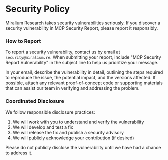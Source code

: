 # Security Policy

Miralium Research takes security vulnerabilities seriously. If you discover a
security vulnerability in MCP Security Report, please report it responsibly.

### How to Report

To report a security vulnerability, contact us by email at
`security@miralium.re`. When submitting your report, include "MCP Security
Report Vulnerability" in the subject line to help us prioritize your message.

In your email, describe the vulnerability in detail, outlining the steps
required to reproduce the issue, the potential impact, and the versions
affected. If possible, attach any relevant proof-of-concept code or supporting
materials that can assist our team in verifying and addressing the problem.

### Coordinated Disclosure

We follow responsible disclosure practices:

1. We will work with you to understand and verify the vulnerability
2. We will develop and test a fix
3. We will release the fix and publish a security advisory
4. We will publicly acknowledge your contribution (if desired)

Please do not publicly disclose the vulnerability until we have had a chance
to address it.
